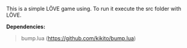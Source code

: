 This is a simple LÖVE game using. To run it execute the src folder with LÖVE.

__Dependencies:__

>bump.lua (https://github.com/kikito/bump.lua)